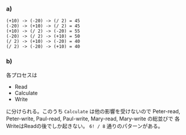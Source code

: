 ### a)

```
(+10) -> (-20) -> (/ 2) = 45
(-20) -> (+10) -> (/ 2) = 45
(+10) -> (/ 2) -> (-20) = 55
(-20) -> (/ 2) -> (+10) = 50
(/ 2) -> (+10) -> (-20) = 40
(/ 2) -> (-20) -> (+10) = 40
```

### b)

各プロセスは

* Read
* Calculate
* Write

に分けられる。このうち `Calculate` は他の影響を受けないので
Peter-read, Peter-write, Paul-read, Paul-write, Mary-read, Mary-write の総並びで 各WriteはReadの後でしか起きない。
`6! / 8` 通りのパターンがある。
